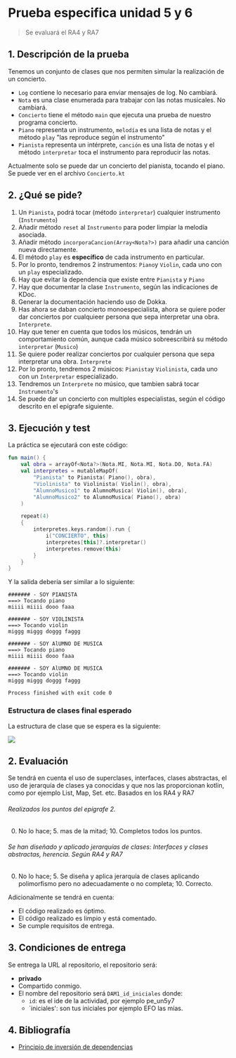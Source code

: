 # Prueba especifica unidad 5 y 6

> Se evaluará el RA4 y RA7

## 1. Descripción de la prueba

Tenemos un conjunto de clases que nos permiten simular la realización de un concierto.
- `Log` contiene lo necesario para enviar mensajes de log. No cambiará.
- `Nota` es una clase enumerada para trabajar con las notas musicales. No cambiará.
- `Concierto` tiene el método `main` que ejecuta una prueba de nuestro programa concierto.
- `Piano` representa un instrumento, `melodía` es una lista de notas y el método `play` "las reproduce según el instrumento"
- `Pianista` representa un intérprete, `canción` es una lista de notas y el método `interpretar` toca el instrumento para reproducir las notas.

Actualmente solo se puede dar un concierto del pianista, tocando el piano. Se puede ver en el archivo `Concierto.kt`



## 2. ¿Qué se pide?

1. Un `Pianista`, podrá tocar (método `interpretar`) cualquier instrumento (`Instrumento`)
2. Añadir método `reset` al `Instrumento` para poder limpiar la melodía asociada.
3. Añadir método `incorporaCancion(Array<Nota?>)` para añadir una canción nueva directamente.
4. El método `play` es **específico** de cada instrumento en particular.
5. Por lo pronto, tendremos 2 instrumentos: `Piano`y `Violin`, cada uno con un `play` especializado.
6. Hay que evitar la dependencia que existe entre `Pianista` y `Piano`
7. Hay que documentar la clase `Instrumento`, según las indicaciones de KDoc.
8. Generar la documentación haciendo uso de Dokka.
9. Has ahora se daban concierto monoespecialista, ahora se quiere poder dar conciertos por cualquieer persona que sepa interpretar una obra. `Interprete`.
10. Hay que tener en cuenta que todos los músicos, tendrán un comportamiento común, aunque cada músico sobreescribirá su método `interpretar` (`Musico`)
11. Se quiere poder realizar conciertos por cualquier persona que sepa interpretar una obra. `Interprete`
12. Por lo pronto, tendremos 2 músicos: `Pianista`y `Violinista`, cada uno con un `Interpretar` especializado.
13. Tendremos un `Interprete` no músico, que tambien sabrá tocar `Instrumento`'s 
14. Se puede dar un concierto con multiples especialistas, según el código descrito en el epígrafe siguiente.

## 3. Ejecución y test
La práctica se ejecutará con este código:
```kotlin
fun main() {
    val obra = arrayOf<Nota?>(Nota.MI, Nota.MI, Nota.DO, Nota.FA)
    val interpretes = mutableMapOf(
        "Pianista" to Pianista( Piano(), obra),
        "Violinista" to Violinista( Violin(), obra),
        "AlumnoMusico1" to AlumnoMusica( Violin(), obra),
        "AlumnoMusico2" to AlumnoMusica( Piano(), obra)
    )

    repeat(4)
    {
        interpretes.keys.random().run {
            i("CONCIERTO", this)
            interpretes[this]?.interpretar()
            interpretes.remove(this)
        }
    }
}

```
Y la salida debería ser similar a lo siguiente:
```
####### - SOY PIANISTA
===> Tocando piano
miiii miiii dooo faaa 

####### - SOY VIOLINISTA
===> Tocando violin
miggg miggg doggg faggg 

####### - SOY AlUMNO DE MUSICA
===> Tocando piano
miiii miiii dooo faaa 

####### - SOY AlUMNO DE MUSICA
===> Tocando violin
miggg miggg doggg faggg 

Process finished with exit code 0

```
### Estructura de clases final esperado

La estructura de clase que se espera es la siguiente:

  ![](../../../../../Downloads/Un5y6Ex-master/main/resources/un5y6/uml.png)

## 2. Evaluación

Se tendrá en cuenta el uso de superclases, interfaces, clases abstractas, el uso de jerarquía de clases ya conocidas y que nos las proporcionan kotlin, como por ejemplo List, Map, Set. etc.
Basados en los RA4 y RA7

###### Realizados los puntos del epígrafe 2.
0. No lo hace; 5. mas de la mitad; 10. Completos todos los puntos.
###### Se han diseñado y aplicado jerarquías de clases: Interfaces y clases abstractas, herencia. Según RA4 y RA7
0. No lo hace; 5. Se diseña y aplica jerarquía de clases aplicando polimorfismo pero no adecuadamente o no completa; 10. Correcto.


Adicionalmente se tendrá en cuenta:
- El código realizado es óptimo.
- El código realizado es limpio y está comentado.
- Se cumple requisitos de entrega.

## 3. Condiciones de entrega

Se entrega la URL al repositorio, el repositorio será:

- **privado**
- Compartido conmigo.
- El nombre del repositorio será `DAM1_id_iniciales` donde:
    - `id`: es el ide de la actividad, por ejemplo pe_un5y7
    - `iniciales': son tus iniciales por ejemplo EFO las mías.

## 4. Bibliografía

- [Principio de inversión de dependencias](https://github.com/revilofe/IESRA-DAM-Prog/blob/master/ejercicios/src/main/kotlin/un6/dip/dip.md)
